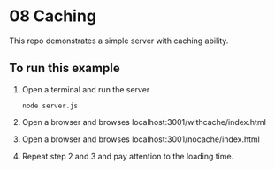 # 08 Caching
This repo demonstrates a simple server with caching ability.

## To run this example
1. Open a terminal and run the server 
    ```
    node server.js
    ```
2. Open a browser and browses localhost:3001/withcache/index.html

3. Open a browser and browses localhost:3001/nocache/index.html

4. Repeat step 2 and 3 and pay attention to the loading time.